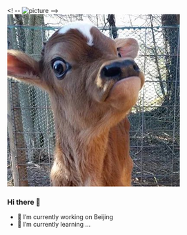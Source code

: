 <! --
![picture](https://gitee.com/ikira/ImageRepo/raw/master/images/4e722b5ac77d456ca11effa84afa606b.jpeg)
-->
![picture](https://raw.githubusercontent.com/zenchen3331/picbed/master/641.jpeg)

### Hi there 👋

- 🔭 I’m currently working on Beijing
- 🌱 I’m currently learning ...


<!--
**zenchen3331/zenchen3331** is a ✨ _special_ ✨ repository because its `README.md` (this file) appears on your GitHub profile.

Here are some ideas to get you started:

- 🔭 I’m currently working on ...
- 🌱 I’m currently learning ...
- 👯 I’m looking to collaborate on ...
- 🤔 I’m looking for help with ...
- 💬 Ask me about ...
- 📫 How to reach me: ...
- 😄 Pronouns: ...
- ⚡ Fun fact: ...
-->
